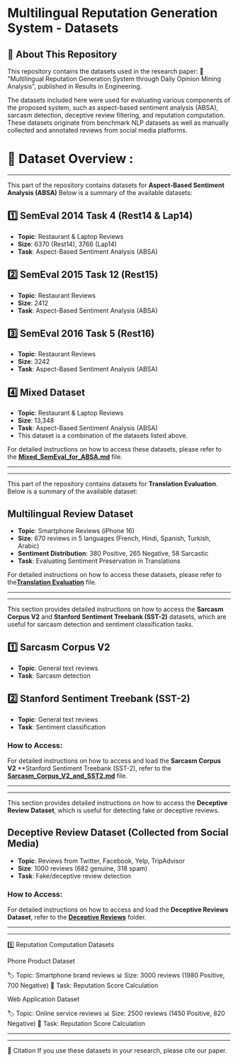 # Multilingual Reputation Generation System - Datasets

## 📌 About This Repository

This repository contains the datasets used in the research paper:
📄 "Multilingual Reputation Generation System through Daily Opinion Mining Analysis", published in Results in Engineering.

The datasets included here were used for evaluating various components of the proposed system, such as aspect-based sentiment analysis (ABSA), sarcasm detection, deceptive review filtering, and reputation computation. These datasets originate from benchmark NLP datasets as well as manually collected and annotated reviews from social media platforms.

# 📂 Dataset Overview :

---

This part of the repository contains datasets for **Aspect-Based Sentiment Analysis (ABSA)** Below is a summary of the available datasets:

## 1️⃣ **SemEval 2014 Task 4 (Rest14 & Lap14)**  
- **Topic**: Restaurant & Laptop Reviews  
- **Size**: 6370 (Rest14), 3766 (Lap14)  
- **Task**: Aspect-Based Sentiment Analysis (ABSA)

## 2️⃣ **SemEval 2015 Task 12 (Rest15)**  
- **Topic**: Restaurant Reviews  
- **Size**: 2412  
- **Task**: Aspect-Based Sentiment Analysis (ABSA)

## 3️⃣ **SemEval 2016 Task 5 (Rest16)**  
- **Topic**: Restaurant Reviews  
- **Size**: 3242  
- **Task**: Aspect-Based Sentiment Analysis (ABSA)

## 4️⃣ **Mixed Dataset**  
- **Topic**: Restaurant & Laptop Reviews  
- **Size**: 13,348  
- **Task**: Aspect-Based Sentiment Analysis (ABSA)  
- This dataset is a combination of the datasets listed above.


For detailed instructions on how to access these datasets, please refer to the [**Mixed_SemEval_for_ABSA.md**](Mixed_SemEval_for_ABSA.md) file.


---
---

This part of the repository contains datasets for **Translation Evaluation**. Below is a summary of the available dataset:

## Multilingual Review Dataset  
- **Topic**: Smartphone Reviews (iPhone 16)  
- **Size**: 670 reviews in 5 languages (French, Hindi, Spanish, Turkish, Arabic)  
- **Sentiment Distribution**: 380 Positive, 265 Negative, 58 Sarcastic  
- **Task**: Evaluating Sentiment Preservation in Translations


For detailed instructions on how to access these datasets, please refer to the[**Translation Evaluation**](./Translation%20Evaluation) file.

---
---

This section provides detailed instructions on how to access the **Sarcasm Corpus V2** and **Stanford Sentiment Treebank (SST-2)** datasets, which are useful for sarcasm detection and sentiment classification tasks.

##  1️⃣ **Sarcasm Corpus V2**

- **Topic**: General text reviews  
- **Task**: Sarcasm detection


## 2️⃣ **Stanford Sentiment Treebank (SST-2)**

- **Topic**: General text reviews  
- **Task**: Sentiment classification

### How to Access:
For detailed instructions on how to access and load the **Sarcasm Corpus V2** **Stanford Sentiment Treebank (SST-2), refer to the [**Sarcasm_Corpus_V2_and_SST2.md**](Sarcasm_Corpus_V2_and_SST2.md) file.

---
---

This section provides detailed instructions on how to access the **Deceptive Review Dataset**, which is useful for detecting fake or deceptive reviews.

## **Deceptive Review Dataset (Collected from Social Media)**

- **Topic**: Reviews from Twitter, Facebook, Yelp, TripAdvisor  
- **Size**: 1000 reviews (682 genuine, 318 spam)  
- **Task**: Fake/deceptive review detection

### How to Access:
For detailed instructions on how to access and load the **Deceptive Reviews Dataset**, refer to the [**Deceptive Reviews**](./Deceptive_reviews) folder.

---
---

5️⃣ Reputation Computation Datasets

Phone Product Dataset

🏷️ Topic: Smartphone brand reviews
📊 Size: 3000 reviews (1980 Positive, 700 Negative)
🎯 Task: Reputation Score Calculation

Web Application Dataset

🏷️ Topic: Online service reviews
📊 Size: 2500 reviews (1450 Positive, 820 Negative)
🎯 Task: Reputation Score Calculation


------------------------------------------------------------
------------------------------------------------------------

📜 Citation
If you use these datasets in your research, please cite our paper.


